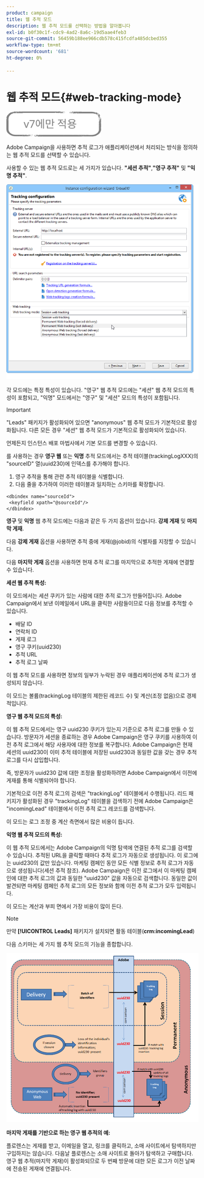 ```yaml
---
product: campaign
title: 웹 추적 모드
description: 웹 추적 모드를 선택하는 방법을 알아봅니다
exl-id: b0f30c1f-cdc9-4ad2-8a6c-19d5aae4feb3
source-git-commit: 56459b188ee966cdb578c415fcdfa485dcbed355
workflow-type: tm+mt
source-wordcount: '681'
ht-degree: 0%

---
```


# 웹 추적 모드{#web-tracking-mode}

![](../../assets/v7-only.svg)

Adobe Campaign을 사용하면 추적 로그가 애플리케이션에서 처리되는 방식을 정의하는 웹 추적 모드를 선택할 수 있습니다.

사용할 수 있는 웹 추적 모드로는 세 가지가 있습니다. **&quot;세션 추적&quot;**,**&quot;영구 추적&quot;** 및 **&quot;익명 추적&quot;**.

![](assets/s_ncs_install_deployment_wiz_tracking_mode.png)

각 모드에는 특정 특성이 있습니다. &quot;영구&quot; 웹 추적 모드에는 &quot;세션&quot; 웹 추적 모드의 특성이 포함되고, &quot;익명&quot; 모드에서는 &quot;영구&quot; 및 &quot;세션&quot; 모드의 특성이 포함됩니다.

>[!IMPORTANT]
>
>&quot;Leads&quot; 패키지가 활성화되어 있으면 &quot;anonymous&quot; 웹 추적 모드가 기본적으로 활성화됩니다. 다른 모든 경우 &quot;세션&quot; 웹 추적 모드가 기본적으로 활성화되어 있습니다.
>
>언제든지 인스턴스 배포 마법사에서 기본 모드를 변경할 수 있습니다.

를 사용하는 경우 **영구 웹** 또는 **익명** 추적 모드에서는 추적 테이블(trackingLogXXX)의 &quot;sourceID&quot; 열(uuid230)에 인덱스를 추가해야 합니다.

1. 영구 추적을 통해 관련 추적 테이블을 식별합니다.
1. 다음 줄을 추가하여 이러한 테이블과 일치하는 스키마를 확장합니다.

```
<dbindex name="sourceId">
 <keyfield xpath="@sourceId"/>
</dbindex>
```

**영구** 및 **익명** 웹 추적 모드에는 다음과 같은 두 가지 옵션이 있습니다. **강제 게재** 및 **마지막 게재**.

다음 **강제 게재** 옵션을 사용하면 추적 중에 게재(@jobid)의 식별자를 지정할 수 있습니다.

다음 **마지막 게재** 옵션을 사용하면 현재 추적 로그를 마지막으로 추적한 게재에 연결할 수 있습니다.

**세션 웹 추적 특성:**

이 모드에서는 세션 쿠키가 있는 사람에 대한 추적 로그가 만들어집니다. Adobe Campaign에서 보낸 이메일에서 URL을 클릭한 사람들이므로 다음 정보를 추적할 수 있습니다.

* 배달 ID
* 연락처 ID
* 게재 로그
* 영구 쿠키(uuid230)
* 추적 URL
* 추적 로그 날짜

이 웹 추적 모드를 사용하면 정보의 일부가 누락된 경우 애플리케이션에 추적 로그가 생성되지 않습니다.

이 모드는 볼륨(trackingLog 테이블의 제한된 레코드 수) 및 계산(조정 없음)으로 경제적입니다.

**영구 웹 추적 모드의 특성:**

이 웹 추적 모드에서는 영구 uuid230 쿠키가 있는지 기준으로 추적 로그를 만들 수 있습니다. 방문자가 세션을 종료하는 경우 Adobe Campaign은 영구 쿠키를 사용하여 이전 추적 로그에서 해당 사용자에 대한 정보를 복구합니다. Adobe Campaign은 현재 세션의 uuid230이 이미 추적 테이블에 저장된 uuid230과 동일한 값을 갖는 경우 추적 로그를 다시 삽입합니다.

즉, 방문자가 uuid230 값에 대한 조정을 활성화하려면 Adobe Campaign에서 이전에 게재를 통해 식별되어야 합니다.

기본적으로 이전 추적 로그의 검색은 &quot;trackingLog&quot; 테이블에서 수행됩니다. 리드 패키지가 활성화된 경우 &quot;trackingLog&quot; 테이블을 검색하기 전에 Adobe Campaign은 &quot;incomingLead&quot; 테이블에서 이전 추적 로그 레코드를 검색합니다.

이 모드는 로그 조정 중 계산 측면에서 많은 비용이 듭니다.

**익명 웹 추적 모드의 특성:**

이 웹 추적 모드에서는 Adobe Campaign의 익명 탐색에 연결된 추적 로그를 검색할 수 있습니다. 추적된 URL을 클릭할 때마다 추적 로그가 자동으로 생성됩니다. 이 로그에는 uuid230의 값만 있습니다. 마케팅 캠페인 동안 모든 식별 정보로 추적 로그가 자동으로 생성됩니다(세션 추적 참조). Adobe Campaign은 이전 로그에서 이 마케팅 캠페인에 대한 추적 로그의 값과 동일한 &quot;uuid230&quot; 값을 자동으로 검색합니다. 동일한 값이 발견되면 마케팅 캠페인 추적 로그의 모든 정보와 함께 이전 추적 로그가 모두 입력됩니다.

이 모드는 계산과 부피 면에서 가장 비용이 많이 든다.

>[!NOTE]
>
>만약 **[!UICONTROL Leads]** 패키지가 설치되면 활동 테이블(**crm:incomingLead**)

다음 스키마는 세 가지 웹 추적 모드의 기능을 종합합니다.

![](assets/s_ncs_install_deployment_wiz_tracking_schema_mode.png)

**마지막 게재를 기반으로 하는 영구 웹 추적의 예:**

플로렌스는 게재를 받고, 이메일을 열고, 링크를 클릭하고, 소매 사이트에서 탐색하지만 구입하지는 않습니다. 다음날 플로렌스는 소매 사이트로 돌아가 탐색하고 구매합니다. 영구 웹 추적(마지막 게재)이 활성화되므로 두 번째 방문에 대한 모든 로그가 이전 날짜에 전송된 게재에 연결됩니다.
